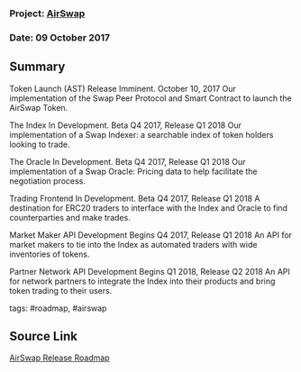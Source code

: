 ### Project: [AirSwap](../projects/airswap.md)
### Date: 09 October 2017
## Summary

Token Launch (AST)
Release Imminent. October 10, 2017
Our implementation of the Swap Peer Protocol and Smart Contract to launch the AirSwap Token.

The Index
In Development. Beta Q4 2017, Release Q1 2018
Our implementation of a Swap Indexer: a searchable index of token holders looking to trade.

The Oracle
In Development. Beta Q4 2017, Release Q1 2018
Our implementation of a Swap Oracle: Pricing data to help facilitate the negotiation process.

Trading Frontend
In Development. Beta Q4 2017, Release Q1 2018
A destination for ERC20 traders to interface with the Index and Oracle to find counterparties and make trades.

Market Maker API
Development Begins Q4 2017, Release Q1 2018
An API for market makers to tie into the Index as automated traders with wide inventories of tokens.

Partner Network API
Development Begins Q1 2018, Release Q2 2018
An API for network partners to integrate the Index into their products and bring token trading to their users.

tags: #roadmap, #airswap  
## Source Link
[AirSwap Release Roadmap](https://media.consensys.net/airswap-release-roadmap-6bc4d33f84cd)  


